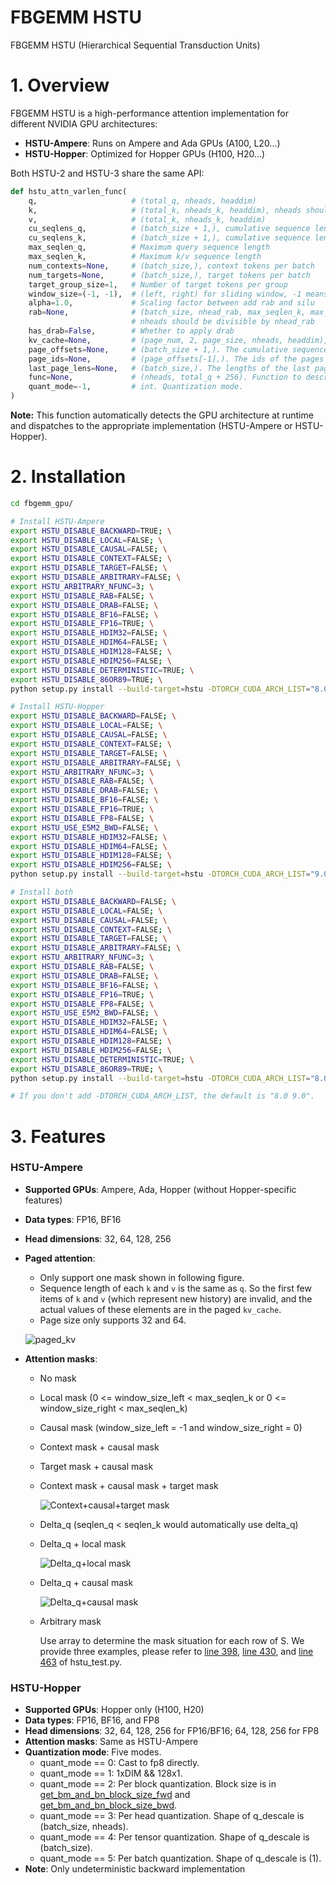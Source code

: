 # FBGEMM HSTU

FBGEMM HSTU (Hierarchical Sequential Transduction Units)

# **1. Overview**

FBGEMM HSTU is a high-performance attention implementation for different NVIDIA GPU architectures:
- **HSTU-Ampere**: Runs on Ampere and Ada GPUs (A100, L20...)
- **HSTU-Hopper**: Optimized for Hopper GPUs (H100, H20...)

Both HSTU-2 and HSTU-3 share the same API:

```python
def hstu_attn_varlen_func(
    q,                     # (total_q, nheads, headdim)
    k,                     # (total_k, nheads_k, headdim), nheads should be equal to nhead_k
    v,                     # (total_k, nheads_k, headdim)
    cu_seqlens_q,          # (batch_size + 1,), cumulative sequence lengths for q
    cu_seqlens_k,          # (batch_size + 1,), cumulative sequence lengths for k/v
    max_seqlen_q,          # Maximum query sequence length
    max_seqlen_k,          # Maximum k/v sequence length
    num_contexts=None,     # (batch_size,), context tokens per batch
    num_targets=None,      # (batch_size,), target tokens per batch
    target_group_size=1,   # Number of target tokens per group
    window_size=(-1, -1),  # (left, right) for sliding window, -1 means infinite window size
    alpha=1.0,             # Scaling factor between add rab and silu
    rab=None,              # (batch_size, nhead_rab, max_seqlen_k, max_seqlen_k), relative attention bias
                           # nheads should be divisible by nhead_rab
    has_drab=False,        # Whether to apply drab
    kv_cache=None,         # (page_num, 2, page_size, nheads, headdim), key and value paged cache.
    page_offsets=None,     # (batch_size + 1,). The cumulative sequence lengths of the page_ptr in the batch, used to index into kv_cache.
    page_ids=None,         # (page_offsets[-1],). The ids of the pages in the batch.
    last_page_lens=None,   # (batch_size,). The lengths of the last pages in the batch.
    func=None,             # (nheads, total_q + 256). Function to describe the mask shape in arbitrary mask.
    quant_mode=-1,         # int. Quantization mode.
)
```

**Note:** This function automatically detects the GPU architecture at runtime and dispatches to the appropriate implementation (HSTU-Ampere or HSTU-Hopper).


# **2. Installation**

```bash
cd fbgemm_gpu/

# Install HSTU-Ampere
export HSTU_DISABLE_BACKWARD=TRUE; \
export HSTU_DISABLE_LOCAL=FALSE; \
export HSTU_DISABLE_CAUSAL=FALSE; \
export HSTU_DISABLE_CONTEXT=FALSE; \
export HSTU_DISABLE_TARGET=FALSE; \
export HSTU_DISABLE_ARBITRARY=FALSE; \
export HSTU_ARBITRARY_NFUNC=3; \
export HSTU_DISABLE_RAB=FALSE; \
export HSTU_DISABLE_DRAB=FALSE; \
export HSTU_DISABLE_BF16=FALSE; \
export HSTU_DISABLE_FP16=TRUE; \
export HSTU_DISABLE_HDIM32=FALSE; \
export HSTU_DISABLE_HDIM64=FALSE; \
export HSTU_DISABLE_HDIM128=FALSE; \
export HSTU_DISABLE_HDIM256=FALSE; \
export HSTU_DISABLE_DETERMINISTIC=TRUE; \
export HSTU_DISABLE_86OR89=TRUE; \
python setup.py install --build-target=hstu -DTORCH_CUDA_ARCH_LIST="8.0"

# Install HSTU-Hopper
export HSTU_DISABLE_BACKWARD=FALSE; \
export HSTU_DISABLE_LOCAL=FALSE; \
export HSTU_DISABLE_CAUSAL=FALSE; \
export HSTU_DISABLE_CONTEXT=FALSE; \
export HSTU_DISABLE_TARGET=FALSE; \
export HSTU_DISABLE_ARBITRARY=FALSE; \
export HSTU_ARBITRARY_NFUNC=3; \
export HSTU_DISABLE_RAB=FALSE; \
export HSTU_DISABLE_DRAB=FALSE; \
export HSTU_DISABLE_BF16=FALSE; \
export HSTU_DISABLE_FP16=TRUE; \
export HSTU_DISABLE_FP8=FALSE; \
export HSTU_USE_E5M2_BWD=FALSE; \
export HSTU_DISABLE_HDIM32=FALSE; \
export HSTU_DISABLE_HDIM64=FALSE; \
export HSTU_DISABLE_HDIM128=FALSE; \
export HSTU_DISABLE_HDIM256=FALSE; \
python setup.py install --build-target=hstu -DTORCH_CUDA_ARCH_LIST="9.0"

# Install both
export HSTU_DISABLE_BACKWARD=FALSE; \
export HSTU_DISABLE_LOCAL=FALSE; \
export HSTU_DISABLE_CAUSAL=FALSE; \
export HSTU_DISABLE_CONTEXT=FALSE; \
export HSTU_DISABLE_TARGET=FALSE; \
export HSTU_DISABLE_ARBITRARY=FALSE; \
export HSTU_ARBITRARY_NFUNC=3; \
export HSTU_DISABLE_RAB=FALSE; \
export HSTU_DISABLE_DRAB=FALSE; \
export HSTU_DISABLE_BF16=FALSE; \
export HSTU_DISABLE_FP16=TRUE; \
export HSTU_DISABLE_FP8=FALSE; \
export HSTU_USE_E5M2_BWD=FALSE; \
export HSTU_DISABLE_HDIM32=FALSE; \
export HSTU_DISABLE_HDIM64=FALSE; \
export HSTU_DISABLE_HDIM128=FALSE; \
export HSTU_DISABLE_HDIM256=FALSE; \
export HSTU_DISABLE_DETERMINISTIC=TRUE; \
export HSTU_DISABLE_86OR89=TRUE; \
python setup.py install --build-target=hstu -DTORCH_CUDA_ARCH_LIST="8.0 9.0"

# If you don't add -DTORCH_CUDA_ARCH_LIST, the default is "8.0 9.0".
```

# **3. Features**

### HSTU-Ampere
- **Supported GPUs**: Ampere, Ada, Hopper (without Hopper-specific features)
- **Data types**: FP16, BF16
- **Head dimensions**: 32, 64, 128, 256
- **Paged attention**:
  * Only support one mask shown in following figure.
  * Sequence length of each `k` and `v` is the same as `q`. So the first few items of `k` and `v` (which represent new history) are invalid, and the actual values of these elements are in the paged `kv_cache`.
  * Page size only supports 32 and 64.

  ![paged_kv](img/paged_kv.png)
- **Attention masks**:
  * No mask
  * Local mask (0 <= window_size_left < max_seqlen_k or 0 <= window_size_right < max_seqlen_k)
  * Causal mask (window_size_left = -1 and window_size_right = 0)
  * Context mask + causal mask
  * Target mask + causal mask
  * Context mask + causal mask + target mask

    ![Context+causal+target mask](img/context_causal_target.png)
  * Delta_q (seqlen_q < seqlen_k would automatically use delta_q)
  * Delta_q + local mask

    ![Delta_q+local mask](img/deltaq_local.png)
  * Delta_q + causal mask

    ![Delta_q+causal mask](img/deltaq_causal.png)

  * Arbitrary mask

    Use array to determine the mask situation for each row of S. We provide three examples, please refer to [line 398](test/hstu_test.py#L398), [line 430](test/hstu_test.py#L430), and [line 463](test/hstu_test.py#L463) of hstu_test.py.

### HSTU-Hopper
- **Supported GPUs**: Hopper only (H100, H20)
- **Data types**: FP16, BF16, and FP8
- **Head dimensions**: 32, 64, 128, 256 for FP16/BF16; 64, 128, 256 for FP8
- **Attention masks**: Same as HSTU-Ampere
- **Quantization mode**: Five modes.
  * quant_mode == 0: Cast to fp8 directly.
  * quant_mode == 1: 1xDIM && 128x1.
  * quant_mode == 2: Per block quantization. Block size is in [get_bm_and_bn_block_size_fwd](hstu/cuda_hstu_attention.py#L93) and [get_bm_and_bn_block_size_bwd](hstu/cuda_hstu_attention.py#L112).
  * quant_mode == 3: Per head quantization. Shape of q_descale is (batch_size, nheads).
  * quant_mode == 4: Per tensor quantization. Shape of q_descale is (batch_size).
  * quant_mode == 5: Per batch quantization. Shape of q_descale is (1).
- **Note**: Only undeterministic backward implementation
